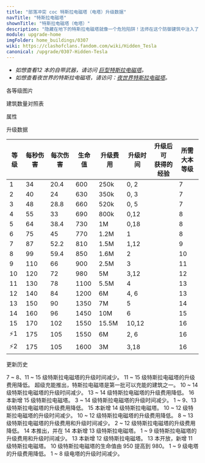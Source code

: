 ```yaml
---
title: "部落冲突 coc 特斯拉电磁塔（电塔）升级数据"
navTitle: "特斯拉电磁塔"
shownTitle: "特斯拉电磁塔（电塔）"
description: "隐藏在地下的特斯拉电磁塔就像一个危险陷阱！法师在这个防御建筑中注入了雷电的力量，当敌军地面或空中部队靠近时，特斯拉电磁塔会弹出并运用雷电之力攻击这些倒霉蛋。"
module: upgrade-home
imgFolder: home_buildings/0307
wiki: https://clashofclans.fandom.com/wiki/Hidden_Tesla
canonical: /upgrade/0307-Hidden-Tesla
---
```


- *如想查看12 本的自带武器，请访问 [巨型特斯拉电磁塔](/upgrade/030c-Giga-Tesla)。*
- *如想查看夜世界的特斯拉电磁塔，请访问：[夜世界特斯拉电磁塔](/upgrade/1103-Hidden-Tesla)。*

<UnitInfo :folder="$frontmatter.imgFolder" imgSrc="Hidden_Tesla15.png" :imgAlt="$frontmatter.navTitle" :description="$frontmatter.description" :isSmallImg="true" />

<SmallTitle>各等级图片</SmallTitle>

<Panel>
    <UnitImgGroup title="特斯拉电磁塔" :folder="$frontmatter.imgFolder">
        <UnitImg imgTitle="1 级" imgSrc="Hidden_Tesla1.png" />
        <UnitImg imgTitle="2 级" imgSrc="Hidden_Tesla2.png" />
        <UnitImg imgTitle="3 级" imgSrc="Hidden_Tesla3.png" />
        <UnitImg imgTitle="4 级" imgSrc="Hidden_Tesla4.png" />
        <UnitImg imgTitle="5 级" imgSrc="Hidden_Tesla5.png" />
        <UnitImg imgTitle="6 级" imgSrc="Hidden_Tesla6.png" />
        <UnitImg imgTitle="7 级" imgSrc="Hidden_Tesla7.png" />
        <UnitImg imgTitle="8 级" imgSrc="Hidden_Tesla8.png" />
        <UnitImg imgTitle="9 级" imgSrc="Hidden_Tesla9.png" />
        <UnitImg imgTitle="10 级" imgSrc="Hidden_Tesla10.png" />
        <UnitImg imgTitle="11 级" imgSrc="Hidden_Tesla11.png" />
        <UnitImg imgTitle="12 级" imgSrc="Hidden_Tesla12.png" />
        <UnitImg imgTitle="13 级" imgSrc="Hidden_Tesla13.png" />
        <UnitImg imgTitle="14 级" imgSrc="Hidden_Tesla14.png" />
        <UnitImg imgTitle="15 级" imgSrc="Hidden_Tesla15.png" />
    </UnitImgGroup>
</Panel>

<SmallTitle>建筑数量对照表</SmallTitle>

<BuildingNum>
    <BuildingNumRow title="大本等级" num="1 - 6, 7, 8, 9 - 11, 12 - 17" />
    <BuildingNumRow title="建筑数量" num="    0, 2, 3,      4,       5" />
</BuildingNum>

<SmallTitle>属性</SmallTitle>

<UnitProperties>
    <UnitProperty pKey="占地面积" pValue="2×2" />
    <UnitProperty pKey="判定面积" pValue="1×1" :isJudgeSquare="true" />
    <UnitProperty pKey="伤害类型" pValue="单体伤害" />
    <UnitProperty pKey="攻击的目标" pValue="地面和空中目标" />
    <UnitProperty pKey="触发距离" pValue="6 格" />   
    <UnitProperty pKey="射程" pValue="7 格" />
    <UnitProperty pKey="攻速" pValue="0.6 秒/次" />
</UnitProperties>

<SmallTitle>升级数据</SmallTitle>

<script setup>
const tableExtraInfo = [
    {
        "column": 4,
        "type": "cost",
        "gpClass": "building",
        "icon": "Gold"
    },
    {
        "column": 5,
        "type": "time",
        "gpClass": "building"
    },
    {
        "column": 6,
        "type": "exp",
        "icon": "Exp"
    }
];
</script>

<UnitTable :tableExtraInfo="tableExtraInfo">

| 等级 | 每秒伤害 | 每次伤害 | 生命值 | 升级费用 |  升级时间  |升级后可<br>获得的经验| 所需<br>大本等级 |
| ---- |   ---   |   ---   |   ---  |   ---   |    ---    |        ---          |       ---      |
|   1  |    34   |   20.4  |   600  |  250k   |   0, 2    |                     |        7       |
|   2  |    40   |   24    |   630  |  350k   |   0, 3    |                     |        7       |
|   3  |    48   |   28.8  |   660  |  520k   |   0, 5    |                     |        7       |
|   4  |    55   |   33    |   690  |  800k   |   0,12    |                     |        8       |
|   5  |    64   |   38.4  |   730  |    1M   |   0,18    |                     |        8       |
|   6  |    75   |   45    |   770  |  1.2M   |   1       |                     |        8       |
|   7  |    87   |   52.2  |   810  |  1.5M   |   1,12    |                     |        9       |
|   8  |    99   |   59.4  |   850  |  1.6M   |   2       |                     |       10       |
|   9  |   110   |   66    |   900  |  2.5M   |   3       |                     |       11       |
|  10  |   120   |   72    |   980  |    5M   |   3,12    |                     |       12       |
|  11  |   130   |   78    |  1100  |  5.5M   |   4       |                     |       13       |
|  12  |   140   |   84    |  1200  |    6M   |   4, 6    |                     |       13       |
|  13  |   150   |   90    |  1350  |    7M   |   5       |                     |       14       |
|  14  |   160   |   96    |  1450  |   10M   |   6       |                     |       15       |
|  15  |   170   |  102    |  1550  | 15.5M   |  10,12    |                     |       16       |
| ⚡1  |   175   |  105    |  1550  |    6M   |   2, 6    |                     |       16       |
| ⚡2  |   175   |  105    |  1600  |    3M   |   3,18    |                     |       16       |
</UnitTable>

<SmallTitle>更新历史</SmallTitle>

<Timeline>
    <TimelineItem date="2024/11/25">
        <TimelineRow>7 ~ 8、11 ~ 15 级特斯拉电磁塔的升级时间减少。</TimelineRow>
        <TimelineRow>11 ~ 15 级特斯拉电磁塔的升级费用降低。</TimelineRow>
    </TimelineItem>
    <TimelineItem date="2024/09/09">
        <TimelineRow>超级充能推出，特斯拉电磁塔是第一批可以充能的建筑之一。</TimelineRow>
    </TimelineItem>
    <TimelineItem date="2024/06/18">
        <TimelineRow>10 ~ 14 级特斯拉电磁塔的升级时间减少。</TimelineRow>
        <TimelineRow>13 ~ 14 级特斯拉电磁塔的升级费用降低。</TimelineRow>
    </TimelineItem>
    <TimelineItem date="2024/02/27">
        <TimelineRow>16 本新增 15 级特斯拉电磁塔。</TimelineRow>
    </TimelineItem>
    <TimelineItem date="2023/12/12">
        <TimelineRow>3 ~ 14 级特斯拉电磁塔的升级时间减少。</TimelineRow>
        <TimelineRow>1 ~ 9、13 级特斯拉电磁塔的升级费用降低。</TimelineRow>
    </TimelineItem>
    <TimelineItem date="2023/06/12">
        <TimelineRow>15 本新增 14 级特斯拉电磁塔。</TimelineRow>
        <TimelineRow>10 ~ 12 级特斯拉电磁塔的升级时间减少。</TimelineRow>
        <TimelineRow>10 ~ 12 级特斯拉电磁塔的升级费用降低。</TimelineRow>
    </TimelineItem>
    <TimelineItem date="2022/10/10">
        <TimelineRow>8 ~ 13 级特斯拉电磁塔的升级费用和升级时间减少。</TimelineRow>
    </TimelineItem>
    <TimelineItem date="2021/12/09">
        <TimelineRow>2 ~ 12 级特斯拉电磁塔的升级费用降低。</TimelineRow>
    </TimelineItem>
    <TimelineItem date="2021/04/12">
        <TimelineRow>14 本推出，并在 14 本新增 13 级特斯拉电磁塔。</TimelineRow>
        <TimelineRow>1 ~ 9 级特斯拉电磁塔的升级费用和升级时间减少。</TimelineRow>
    </TimelineItem>
    <TimelineItem date="2020/10/12">
        <TimelineRow>13 本新增 12 级特斯拉电磁塔。</TimelineRow>
    </TimelineItem>
    <TimelineItem date="2019/12/09">
        <TimelineRow>13 本开放，新增 11 级特斯拉电磁塔。</TimelineRow>
    </TimelineItem>
    <TimelineItem date="2019/09/11">
        <TimelineRow>10 级特斯拉电磁塔的生命值由 950 提高到 980。</TimelineRow>
    </TimelineItem>
        <TimelineItem date="2019/04/02">
        <TimelineRow>1 ~ 9 级电塔的升级费用降低。</TimelineRow>
        <TimelineRow>1 ~ 8 级电塔的升级时间减少。</TimelineRow>
    </TimelineItem>
    <TimelineItem :historyBottom="true" />
</Timeline>